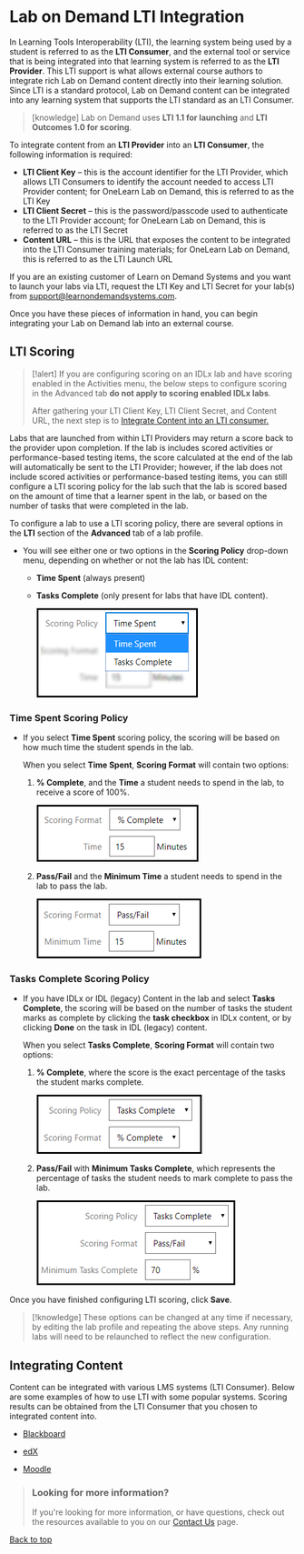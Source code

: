 ﻿# Lab on Demand LTI Integration

In Learning Tools Interoperability (LTI), the learning system being used by a student is referred to as the **LTI Consumer**, and the external tool or service that is being integrated into that learning system is referred to as the **LTI Provider**. This LTI support is what allows external course authors to integrate rich Lab on Demand content directly into their learning solution. Since LTI is a standard protocol, Lab on Demand content can be integrated into any learning system that supports the LTI standard as an LTI Consumer.

>[knowledge] Lab on Demand uses **LTI 1.1 for launching** and **LTI Outcomes 1.0 for scoring**. 

To integrate content from an **LTI Provider** into an **LTI Consumer**, the following information is required:

- **LTI Client Key** – this is the account identifier for the LTI Provider, which allows LTI Consumers to identify the account needed to access LTI Provider content; for OneLearn Lab on Demand, this is referred to as the LTI Key
- **LTI Client Secret** – this is the password/passcode used to authenticate to the LTI Provider account; for OneLearn Lab on Demand, this is referred to as the LTI Secret
- **Content URL** – this is the URL that exposes the content to be integrated into the LTI Consumer training materials; for OneLearn Lab on Demand, this is referred to as the LTI Launch URL

If you are an existing customer of Learn on Demand Systems and you want to launch your labs via LTI, request the LTI Key and LTI Secret for your lab(s) from [support@learnondemandsystems.com](mailto:support@learnondemandsystems.com).

Once you have these pieces of information in hand, you can begin integrating your Lab on Demand lab into an external course.

## LTI Scoring

>[!alert] If you are configuring scoring on an IDLx lab and have scoring enabled in the Activities menu, the below steps to configure scoring in the Advanced tab **do not apply to scoring enabled IDLx labs**. 
>
> After gathering your LTI Client Key, LTI Client Secret, and Content URL, the next step is to [Integrate Content into an LTI consumer.](#integrating-content) 

Labs that are launched from within LTI Providers may return a score back to the provider upon completion. If the lab is includes scored activities or performance-based testing items, the score calculated at the end of the lab will automatically be sent to the LTI Provider; however, if the lab does not include scored activities or performance-based testing items, you can still configure a LTI scoring policy for the lab such that the lab is scored based on the amount of time that a learner spent in the lab, or based on the number of tasks that were completed in the lab.

To configure a lab to use a LTI scoring policy, there are several options in the **LTI** section of the **Advanced** tab of a lab profile.

- You will see either one or two options in the **Scoring Policy** drop-down menu, depending on whether or not the lab has IDL content: 
    - **Time Spent** (always present)  
    - **Tasks Complete** (only present for labs that have IDL content).

        ![](images/scoring-policy.png)

### Time Spent Scoring Policy

- If you select **Time Spent** scoring policy, the scoring will be based on how much time the student spends in the lab. 

    When you select **Time Spent**, **Scoring Format** will contain two options:

    1. **% Complete**, and the **Time** a student needs to spend in the lab, to receive a score of 100%.

        ![alt text](images/scoring-format.png)

    1. **Pass/Fail** and the **Minimum Time** a student needs to spend in the lab to pass the lab.

        ![alt text](images/scoring-format-pass-fail.png)

### Tasks Complete Scoring Policy

- If you have IDLx or IDL (legacy) Content in the lab and select **Tasks Complete**, the scoring will be based on the number of tasks the student marks as complete by clicking the **task checkbox** in IDLx content, or by clicking **Done** on the task in IDL (legacy) content. 

    When you select **Tasks Complete**, **Scoring Format** will contain two options:

    1. **% Complete**, where the score is the exact percentage of the tasks the student marks complete.

        ![alt text](images/tasks-complete-percentage-complete.png)

    1. **Pass/Fail** with **Minimum Tasks Complete**, which represents the percentage of tasks the student needs to mark complete to pass the lab.

        ![alt text](images/tasks-complete-pass-fail.png)

Once you have finished configuring LTI scoring, click **Save**. 

> [!knowledge] These options can be changed at any time if necessary, by editing the lab profile and repeating the above steps. Any running labs will need to be relaunched to reflect the new configuration. 

## Integrating Content

Content can be integrated with various LMS systems (LTI Consumer). Below are some examples of how to use LTI with some popular systems. Scoring results can be obtained from the LTI Consumer that you chosen to integrated content into.

- [Blackboard](https://help.blackboard.com/Learn/Administrator/SaaS/Integrations/Learning_Tools_Interoperability)

- [edX](../guides/lti/lod-lti.md)

- [Moodle](https://docs.moodle.org/35/en/LTI_and_Moodle)

> ### Looking for more information?
>
> If you're looking for more information, or have questions, check out the resources available to you on our [Contact Us](/contact-us.md) page.

[Back to top](#get-scoring-results-from-lod-via-lti-outcomes)
